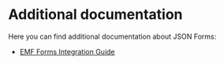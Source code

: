 Additional documentation
========================

Here you can find additional documentation about JSON Forms:

* [EMF Forms Integration Guide](http://eclipsesource.com/blogs/emf-forms-and-json-forms-integration-guide/)

